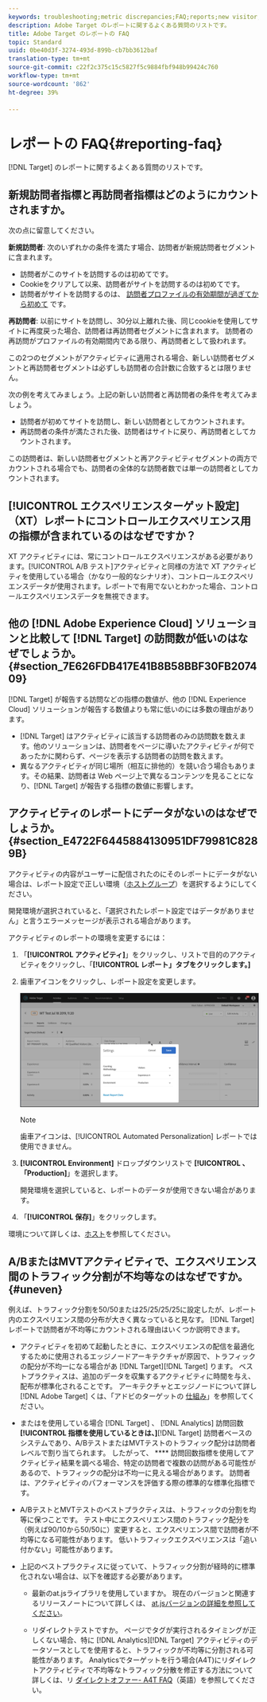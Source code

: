 ```yaml
---
keywords: troubleshooting;metric discrepancies;FAQ;reports;new visitor;new visitors;returning visitor;returning visitors;return visit;new visit
description: Adobe Target のレポートに関するよくある質問のリストです。
title: Adobe Target のレポートの FAQ
topic: Standard
uuid: 0be40d3f-3274-493d-899b-cb7bb3612baf
translation-type: tm+mt
source-git-commit: c22f2c375c15c5827f5c9884fbf948b99424c760
workflow-type: tm+mt
source-wordcount: '862'
ht-degree: 39%

---
```



# レポートの FAQ{#reporting-faq}

[!DNL Target] のレポートに関するよくある質問のリストです。

## 新規訪問者指標と再訪問者指標はどのようにカウントされますか。

次の点に留意してください。

**新規訪問者**: 次のいずれかの条件を満たす場合、訪問者が新規訪問者セグメントに含まれます。

* 訪問者がこのサイトを訪問するのは初めてです。
* Cookieをクリアして以来、訪問者がサイトを訪問するのは初めてです。
* 訪問者がサイトを訪問するのは、 [訪問者プロファイルの有効期間が過ぎてから初めて](/help/c-target/c-visitor-profile/visitor-profile-lifetime.md) です。

**再訪問者**: 以前にサイトを訪問し、30分以上離れた後、同じcookieを使用してサイトに再度戻った場合、訪問者は再訪問者セグメントに含まれます。 訪問者の再訪問がプロファイルの有効期間内である限り、再訪問者として扱われます。

この2つのセグメントがアクティビティに適用される場合、新しい訪問者セグメントと再訪問者セグメントは必ずしも訪問者の合計数に合致するとは限りません。

次の例を考えてみましょう。上記の新しい訪問者と再訪問者の条件を考えてみましょう。

* 訪問者が初めてサイトを訪問し、新しい訪問者としてカウントされます。
* 再訪問者の条件が満たされた後、訪問者はサイトに戻り、再訪問者としてカウントされます。

この訪問者は、新しい訪問者セグメントと再アクティビティセグメントの両方でカウントされる場合でも、訪問者の全体的な訪問者数では単一の訪問者としてカウントされます。

## [!UICONTROL エクスペリエンスターゲット設定]（XT）レポートにコントロールエクスペリエンス用の指標が含まれているのはなぜですか？

XT アクティビティには、常にコントロールエクスペリエンスがある必要があります。[!UICONTROL A/B テスト]アクティビティと同様の方法で XT アクティビティを使用している場合（かなり一般的なシナリオ）、コントロールエクスペリエンスデータが使用されます。レポートで有用でないとわかった場合、コントロールエクスペリエンスデータを無視できます。

## 他の [!DNL Adobe Experience Cloud] ソリューションと比較して [!DNL Target] の訪問数が低いのはなぜでしょうか。{#section_7E626FDB417E41B8B58BBF30FB207409}

[!DNL Target] が報告する訪問などの指標の数値が、他の [!DNL Experience Cloud] ソリューションが報告する数値よりも常に低いのには多数の理由があります。

* [!DNL Target] はアクティビティに該当する訪問者のみの訪問数を数えます。他のソリューションは、訪問者をページに導いたアクティビティが何であったかに関わらず、ページを表示する訪問者の訪問を数えます。
* 異なるアクティビティが同じ場所（相互に排他的）を競い合う場合もあります。その結果、訪問者は Web ページ上で異なるコンテンツを見ることになり、[!DNL Target] が報告する指標の数値に影響します。

## アクティビティのレポートにデータがないのはなぜでしょうか。{#section_E4722F6445884130951DF79981C8289B}

アクティビティの内容がユーザーに配信されたのにそのレポートにデータがない場合は、レポート設定で正しい環境（[ホストグループ](/help/administrating-target/hosts.md)）を選択するようにしてください。

開発環境が選択されていると、「選択されたレポート設定ではデータがありません」と言うエラーメッセージが表示される場合があります。

アクティビティのレポートの環境を変更するには：

1. 「**[!UICONTROL アクティビティ]**」をクリックし、リストで目的のアクティビティをクリックし、「**[!UICONTROL レポート」タブをクリックします。]**
1. 歯車アイコンをクリックし、レポート設定を変更します。

   ![A/B 設定ダイアログボックス](/help/c-reports/c-report-settings/assets/ab_settings_dialog.png)

   >[!NOTE]
   >
   >歯車アイコンは、[!UICONTROL Automated Personalization] レポートでは使用できません。

1. **[!UICONTROL Environment]** ドロップダウンリストで **[!UICONTROL 、「Production]**」を選択します。

   開発環境を選択していると、レポートのデータが使用できない場合があります。

1. 「**[!UICONTROL 保存]**」をクリックします。

環境について詳しくは、[ホスト](../administrating-target/hosts.md#concept_516BB01EBFBD4449AB03940D31AEB66E)を参照してください。

## A/BまたはMVTアクティビティで、エクスペリエンス間のトラフィック分割が不均等なのはなぜですか。 {#uneven}

例えば、トラフィック分割を50/50または25/25/25/25に設定したが、レポート内のエクスペリエンス間の分布が大きく異なっていると見なす。 [!DNL Target] レポートで訪問者が不均等にカウントされる理由はいくつか説明できます。

* アクティビティを初めて起動したときに、エクスペリエンスの配信を最適化するために使用されるエッジノードアーキテクチャが原因で、トラフィックの配分が不均一になる場合があ [!DNL Target][!DNL Target] ります。 ベストプラクティスは、追加のデータを収集するアクティビティに時間を与え、配布が標準化されることです。 アーキテクチャとエッジノードについて詳し [!DNL Adobe Target] くは、「アドビのターゲットの [仕組み](/help/c-intro/how-target-works.md)」を参照してください。
* またはを使用している場合 [!DNL Target] 、 [!DNL Analytics] 訪問回数 **[!UICONTROL 指標を使用しているときは、]**[!DNL Target] 訪問者ベースのシステムであり、A/BテストまたはMVTテストのトラフィック配分は訪問者レベルで割り当てられます。 したがって、 **** 訪問回数指標を使用してアクティビティ結果を調べる場合、特定の訪問者で複数の訪問がある可能性があるので、トラフィックの配分は不均一に見える場合があります。 訪問者は、アクティビティのパフォーマンスを評価する際の標準的な標準化指標です。
* A/BテストとMVTテストのベストプラクティスは、トラフィックの分割を均等に保つことです。 テスト中にエクスペリエンス間のトラフィック配分を（例えば90/10から50/50に）変更すると、エクスペリエンス間で訪問者が不均等になる可能性があります。 低いトラフィックエクスペリエンスは「追い付かない」可能性があります。
* 上記のベストプラクティスに従っていて、トラフィック分割が経時的に標準化されない場合は、以下を確認する必要があります。

   * 最新のat.jsライブラリを使用していますか。 現在のバージョンと関連するリリースノートについて詳しくは、 [at.jsバージョンの詳細を参照してください](/help/c-implementing-target/c-implementing-target-for-client-side-web/target-atjs-versions.md)。

   * リダイレクトテストですか。 ページでタグが実行されるタイミングが正しくない場合、特に [!DNL Analytics][!DNL Target] アクティビティのデータソースとしてを使用すると、トラフィックが不均等に分割される可能性があります。 Analyticsでターゲットを行う場合(A4T)にリダイレクトアクティビティで不均等なトラフィック分散を修正する方法について詳しくは、リ [ダイレクトオファー- A4T FAQ](/help/c-integrating-target-with-mac/a4t/r-a4t-faq/a4t-faq-redirect-offers.md)（英語）を参照してください。
